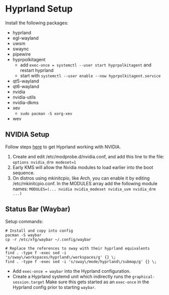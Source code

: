 # Hyprland Setup

Install the following packages:

- hyprland
- egl-wayland
- uwsm
- swaync
- pipewire
- hyprpolkitagent
  - add `exec-once = systemctl --user start hyprpolkitagent` and restart hyprland
  - start with `systemctl --user enable --now hyprpolkitagent.service`
- qt5-wayland
- qt6-wayland
- nvidia
- nvidia-utils
- nvidia-dkms
- xev
  - `sudo pacman -S xorg-xev`
- wev

## NVIDIA Setup

Follow steps [here](https://wiki.hyprland.org/Nvidia/) to get Hyprland working with NVIDIA.

  1. Create and edit /etc/modprobe.d/nvidia.conf, and add this line to the file: `options nvidia_drm modeset=1`
  2. Early KMS will allow the Nvidia modules to load earlier into the boot sequence.
  3. On distros using mkinitcpio, like Arch, you can enable it by editing /etc/mkinitcpio.conf. In the MODULES array add the following module names: `MODULES=(... nvidia nvidia_modeset nvidia_uvm nvidia_drm ...)`

## Status Bar (Waybar)

Setup commands:

```shell
# Install and copy into config
pacman -S waybar
cp -r /etc/xfg/waybar ~/.config/waybar

# Replace the references to sway with their hyprland equivalents
find . -type f -exec sed -i 's/sway\/workspaces/hyprland\/workspaces/g' {} \;
find . -type f -exec sed -i 's/sway\/mode/hyprland\/submap/g' {} \;
```

- Add `exec-once = waybar` into the Hyprland configuration.
- Create a Hyprland systemd unit which indirectly runs the `graphical-session.target`
  Make sure this gets started as an `exec-once` in the Hyprland config prior to
  starting `waybar`.
